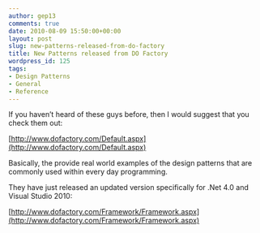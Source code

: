 ```yaml
---
author: gep13
comments: true
date: 2010-08-09 15:50:00+00:00
layout: post
slug: new-patterns-released-from-do-factory
title: New Patterns released from DO Factory
wordpress_id: 125
tags:
- Design Patterns
- General
- Reference
---
```


If you haven’t heard of these guys before, then I would suggest that you check them out:

 

[http://www.dofactory.com/Default.aspx](http://www.dofactory.com/Default.aspx)

 

Basically, the provide real world examples of the design patterns that are commonly used within every day programming.

 

They have just released an updated version specifically for .Net 4.0 and Visual Studio 2010:

 

[http://www.dofactory.com/Framework/Framework.aspx](http://www.dofactory.com/Framework/Framework.aspx)

